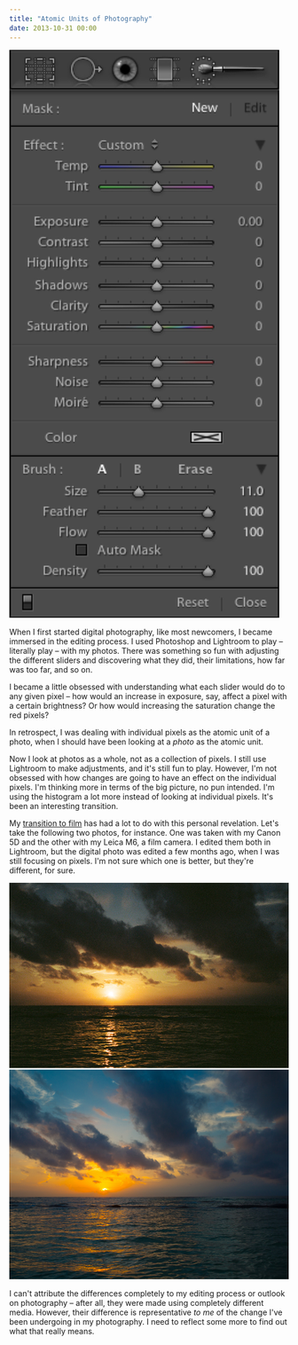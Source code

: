 ```yaml
---
title: "Atomic Units of Photography"
date: 2013-10-31 00:00
---
```


 ![](/img/import/blog/atomic-units-of-photography/3303F8015D3E4D4C8231B8AA3DE437B5.jpg)

When I first started digital photography, like most newcomers, I became immersed in the editing process. I used Photoshop and Lightroom to play – literally play – with my photos. There was something so fun with adjusting the different sliders and discovering what they did, their limitations, how far was too far, and so on.

I became a little obsessed with understanding what each slider would do to any given pixel – how would an increase in exposure, say, affect a pixel with a certain brightness? Or how would increasing the saturation change the red pixels?

In retrospect, I was dealing with individual pixels as the atomic unit of a photo, when I should have been looking at a _photo_ as the atomic unit.

Now I look at photos as a whole, not as a collection of pixels. I still use Lightroom to make adjustments, and it's still fun to play. However, I'm not obsessed with how changes are going to have an effect on the individual pixels. I'm thinking more in terms of the big picture, no pun intended. I'm using the histogram a lot more instead of looking at individual pixels. It's been an interesting transition.

My [transition to film](http://ashfurrow.com/blog/film) has had a lot to do with this personal revelation. Let's take the following two photos, for instance. One was taken with my Canon 5D and the other with my Leica M6, a film camera. I edited them both in Lightroom, but the digital photo was edited a few months ago, when I was still focusing on pixels. I'm not sure which one is better, but they're different, for sure.

 ![](/img/import/blog/atomic-units-of-photography/19598DFEE827464EBDA40E3FEDCEDAA7.jpg) ![](/img/import/blog/atomic-units-of-photography/3E0FC331D383463E98D4446017DD608B.jpg)

I can't attribute the differences completely to my editing process or outlook on photography – after all, they were made using completely different media. However, their difference is representative _to me_ of the change I've been undergoing in my photography. I need to reflect some more to find out what that really means.

<!-- more -->
